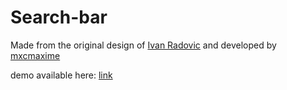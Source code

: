 # Search-bar
Made from the original design of [Ivan Radovic](https://dribbble.com/shots/2004982-Searching-for-something) and developed by [mxcmaxime](http://mxcmaxime.net)

demo available here: [link](http://mxcmaxime.net/search_bar)